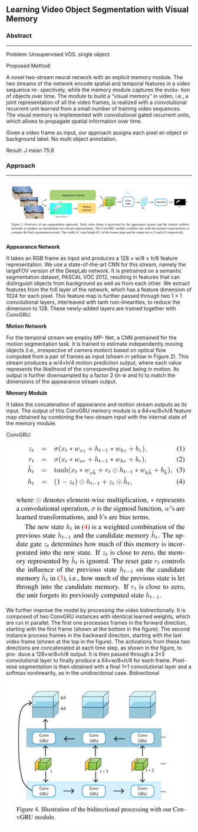 ## Learning Video Object Segmentation with Visual Memory

### Abstract

------

Problem: Unsupervised VOS. single object.

Proposed Method: 

A novel two-stream neural network with an explicit memory module. The two streams of the network encode spatial and temporal features in a video sequence re- spectively, while the memory module captures the evolu- tion of objects over time. The module to build a “visual memory” in video, i.e., a joint representation of all the video frames, is realized with a convolutional recurrent unit learned from a small number of training video sequences. The visual memory is implemented with convolutional gated recurrent units, which allows to propagate spatial information over time. 

Given a video frame as input, our approach assigns each pixel an object or background label. No multi object annotation.

Result: J mean 75.9

### Approach

------

![model](./res/model.png)

**Appearance Network**

It takes an RGB frame as input and produces a 128 × w/8 × h/8 feature representation. We use a state-of-the-art CNN for this stream, namely the largeFOV version of the DeepLab network. It is pretrained on a semantic segmentation dataset, PASCAL VOC 2012, resulting in features that can distinguish objects from background as well as from each other. We extract features from the fc6 layer of the network, which has a feature dimension of 1024 for each pixel. This feature map is further passed through two 1 × 1 convolutional layers, interleaved with tanh non-linearities, to reduce the dimension to 128. These newly-added layers are trained together with ConvGRU.



**Motion Network** 

For the temporal stream we employ MP- Net, a CNN pretrained for the motion segmentation task. It is trained to estimate independently moving objects (i.e., irrespective of camera motion) based on optical flow computed from a pair of frames as input (shown in yellow in Figure 2). This stream produces a w/4×h/4 motion prediction output, where each value represents the likelihood of the corresponding pixel being in motion. Its output is further downsampled by a factor 2 (in w and h) to match the dimensions of the appearance stream output.



**Memory Module**

It takes the concatenation of appearance and motion stream outputs as its input. The output of this ConvGRU memory module is a 64×w/8×h/8 feature map obtained by combining the two-stream input with the internal state of the memory module. 

ConvGRU: 

![memory](./res/memory.png)

We further improve the model by processing the video bidirectionally. It is composed of two ConvGRU instances with identical learned weights, which are run in parallel. The first one processes frames in the forward direction, starting with the first frame (shown at the bottom in the figure). The second instance process frames in the backward direction, starting with the last video frame (shown at the top in the figure). The activations from these two directions are concatenated at each time step, as shown in the figure, to pro- duce a 128×w/8×h/8 output. It is then passed through a 3×3 convolutional layer to finally produce a 64×w/8×h/8 for each frame. Pixel-wise segmentation is then obtained with a final 1×1 convolutional layer and a softmax nonlinearity, as in the unidirectional case. Bidirectional

![bidirection](./res/bidirection.png)





